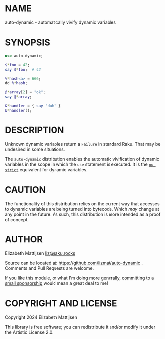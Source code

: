 NAME
====

auto-dynamic - automatically vivify dynamic variables

SYNOPSIS
========

```raku
use auto-dynamic;

$*foo = 42;
say $*foo;  # 42

%*hash<a> = 666;
dd %*hash;

@*array[2] = "ok";
say @*array;

&*handler = { say "duh" }
&*handler();
```

DESCRIPTION
===========

Unknown dynamic variables return a `Failure` in standard Raku. That may be undesired in some situations.

The `auto-dynamic` distribution enables the automatic vivification of dynamic variables in the scope in which the `use` statement is executed. It is the [`no strict`](https://docs.raku.org/syntax/strict) equivalent for dynamic variables.

CAUTION
=======

The functionality of this distribution relies on the current way that accesses to dynamic variables are being turned into bytecode. Which *may* change at any point in the future. As such, this distribution is more intended as a proof of concept.

AUTHOR
======

Elizabeth Mattijsen <liz@raku.rocks>

Source can be located at: https://github.com/lizmat/auto-dynamic . Comments and Pull Requests are welcome.

If you like this module, or what I'm doing more generally, committing to a [small sponsorship](https://github.com/sponsors/lizmat/) would mean a great deal to me!

COPYRIGHT AND LICENSE
=====================

Copyright 2024 Elizabeth Mattijsen

This library is free software; you can redistribute it and/or modify it under the Artistic License 2.0.


